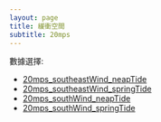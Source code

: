 ```yaml
---
layout: page
title: 緩衝空間
subtitle: 20mps
---
```


數據選擇:

- <a href="https://www.must.edu.mo">20mps_southeastWind_neapTide</a>
- <a href="https://www.must.edu.mo">20mps_southeastWind_springTide</a>
- <a href="https://www.must.edu.mo">20mps_southWind_neapTide</a>
- <a href="https://www.must.edu.mo">20mps_southWind_springTide</a>

